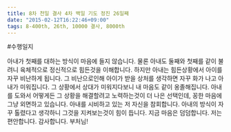 ```yaml
---
title: 8차 천일 결사 4차 백일 기도 정진 26일째
date: "2015-02-12T16:22:46+09:00"
tags: 8-400th, 26th, 10000 결사, 8000th
---
```


#수행일지

아내가 첫째를 대하는 방식이 마음에 들지 않습니다. 물론 아내도 둘째와 첫째를 같이 불려니 육체적으로 정신적으로 힘든것을 이해합니다. 하지만 아내는 힘든상황에서 아이를 자꾸 비난하게 됩니다. 그 비난으로인해 아이가 받을 상처를 생각하면 자꾸 화가 나고 아내가 미워집니다. 그 상황에서 상대가 미워지다보니 내 마음도 같이 옹졸해집니다. 아내를 도와서 어떻게든 그 상황을 해결할려고 노력하는것이 더 나은 선택인데, 꽁한 마음에 그냥 외면하고 있습니다. 아내를 시비하고 있는 저 자신을 참회합니다. 아내의 방식이 자꾸 톨렸다고 생각하니 그것을 지켜보는것이 힘이 듭니다. 지금 마음은 덤덤합니다. 저는 편안합니다. 감사합니다. 부처님!
